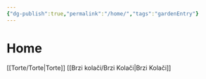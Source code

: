 ```yaml
---
{"dg-publish":true,"permalink":"/home/","tags":"gardenEntry"}
---
```


# Home

[[Torte/Torte|Torte]]
[[Brzi kolači/Brzi Kolači|Brzi Kolači]]